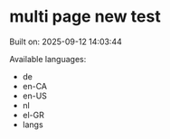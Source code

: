 # multi page new test



Built on: 2025-09-12 14:03:44

Available languages:
- de
- en-CA
- en-US
- nl
- el-GR
- langs
